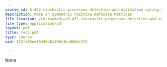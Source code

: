 ```yaml
---
course_id: 6-432-stochastic-processes-detection-and-estimation-spring-2004
description: More on Symmetric Positive Definite Matrices
file_location: /coursemedia/6-432-stochastic-processes-detection-and-estimation-spring-2004/212fa96eef8440b61390c1bc8860c575_rec3.pdf
file_type: application/pdf
layout: pdf
title: rec3.pdf
type: course
uid: 212fa96eef8440b61390c1bc8860c575

---
```

None